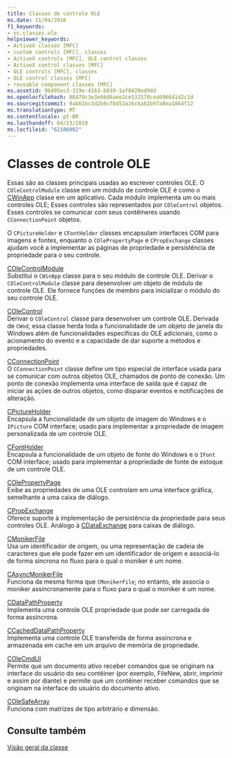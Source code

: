 ```yaml
---
title: Classes de controle OLE
ms.date: 11/04/2016
f1_keywords:
- vc.classes.ole
helpviewer_keywords:
- ActiveX classes [MFC]
- custom controls [MFC], classes
- ActiveX controls [MFC], OLE control classes
- ActiveX control classes [MFC]
- OLE controls [MFC], classes
- OLE control classes [MFC]
- reusable component classes [MFC]
ms.assetid: 96495ec3-319e-4163-b839-1af0428ed9dd
ms.openlocfilehash: 86470c3e3e66d6aee2ce532570cea096641d2c1d
ms.sourcegitcommit: 0ab61bc3d2b6cfbd52a16c6ab2b97a8ea1864f12
ms.translationtype: MT
ms.contentlocale: pt-BR
ms.lasthandoff: 04/23/2019
ms.locfileid: "62186082"
---
```

# <a name="ole-control-classes"></a>Classes de controle OLE

Essas são as classes principais usadas ao escrever controles OLE. O `COleControlModule` classe em um módulo de controle OLE é como o [CWinApp](../mfc/reference/cwinapp-class.md) classe em um aplicativo. Cada módulo implementa um ou mais controles OLE; Esses controles são representados por `COleControl` objetos. Esses controles se comunicar com seus contêineres usando `CConnectionPoint` objetos.

O `CPictureHolder` e `CFontHolder` classes encapsulam interfaces COM para imagens e fontes, enquanto o `COlePropertyPage` e `CPropExchange` classes ajudam você a implementar as páginas de propriedade e persistência de propriedade para o seu controle.

[COleControlModule](../mfc/reference/colecontrolmodule-class.md)<br/>
Substitui o `CWinApp` classe para o seu módulo de controle OLE. Derivar o `COleControlModule` classe para desenvolver um objeto de módulo de controle OLE. Ele fornece funções de membro para inicializar o módulo do seu controle OLE.

[COleControl](../mfc/reference/colecontrol-class.md)<br/>
Derivar o `COleControl` classe para desenvolver um controle OLE. Derivada de `CWnd`, essa classe herda toda a funcionalidade de um objeto de janela do Windows além de funcionalidades específicas do OLE adicionais, como o acionamento do evento e a capacidade de dar suporte a métodos e propriedades.

[CConnectionPoint](../mfc/reference/cconnectionpoint-class.md)<br/>
O `CConnectionPoint` classe define um tipo especial de interface usada para se comunicar com outros objetos OLE, chamados de ponto de conexão. Um ponto de conexão implementa uma interface de saída que é capaz de iniciar as ações de outros objetos, como disparar eventos e notificações de alteração.

[CPictureHolder](../mfc/reference/cpictureholder-class.md)<br/>
Encapsula a funcionalidade de um objeto de imagem do Windows e o `IPicture` COM interface; usado para implementar a propriedade de imagem personalizada de um controle OLE.

[CFontHolder](../mfc/reference/cfontholder-class.md)<br/>
Encapsula a funcionalidade de um objeto de fonte do Windows e o `IFont` COM interface; usado para implementar a propriedade de fonte de estoque de um controle OLE.

[COlePropertyPage](../mfc/reference/colepropertypage-class.md)<br/>
Exibe as propriedades de uma OLE controlam em uma interface gráfica, semelhante a uma caixa de diálogo.

[CPropExchange](../mfc/reference/cpropexchange-class.md)<br/>
Oferece suporte à implementação de persistência da propriedade para seus controles OLE. Análogo à [CDataExchange](../mfc/reference/cdataexchange-class.md) para caixas de diálogo.

[CMonikerFile](../mfc/reference/cmonikerfile-class.md)<br/>
Usa um identificador de origem, ou uma representação de cadeia de caracteres que ele pode fazer em um identificador de origem e associá-lo de forma síncrona no fluxo para o qual o moniker é um nome.

[CAsyncMonikerFile](../mfc/reference/casyncmonikerfile-class.md)<br/>
Funciona da mesma forma que `CMonikerFile`; no entanto, ele associa o moniker assincronamente para o fluxo para o qual o moniker é um nome.

[CDataPathProperty](../mfc/reference/cdatapathproperty-class.md)<br/>
Implementa uma controle OLE propriedade que pode ser carregada de forma assíncrona.

[CCachedDataPathProperty](../mfc/reference/ccacheddatapathproperty-class.md)<br/>
Implementa uma controle OLE transferida de forma assíncrona e armazenada em cache em um arquivo de memória de propriedade.

[COleCmdUI](../mfc/reference/colecmdui-class.md)<br/>
Permite que um documento ativo receber comandos que se originam na interface do usuário do seu contêiner (por exemplo, FileNew, abrir, imprimir e assim por diante) e permite que um contêiner receber comandos que se originam na interface do usuário do documento ativo.

[COleSafeArray](../mfc/reference/colesafearray-class.md)<br/>
Funciona com matrizes de tipo arbitrário e dimensão.

## <a name="see-also"></a>Consulte também

[Visão geral da classe](../mfc/class-library-overview.md)
